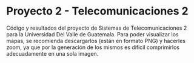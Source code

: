 # Proyecto 2 - Telecomunicaciones 2
Código y resultados del proyecto de Sistemas de Telecomunicaciones 2 para la Universidad Del Valle de Guatemala.
Para poder visualizar los mapas, se recomienda descargarlos (están en formato PNG) y hacerles zoom, ya que por la generación de los mismos es dificil comprimirlos adecuadamente en una sola imagen. 

